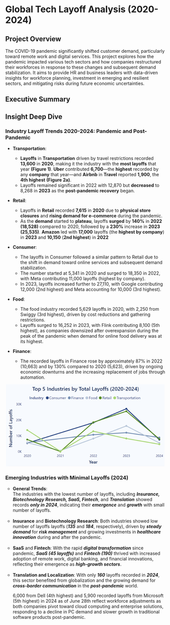 # Global Tech Layoff Analysis (2020-2024)

## Project Overview
The COVID-19 pandemic significantly shifted customer demand, particularly toward remote work and digital services. This project explores how the pandemic impacted various tech sectors and how companies restructured their workforces in response to these changes and subsequent demand stabilization. It aims to provide HR and business leaders with data-driven insights for workforce planning, investment in emerging and resilient sectors, and mitigating risks during future economic uncertainties.

## Executive Summary

## Insight Deep Dive

### Industry Layoff Trends 2020-2024: Pandemic and Post-Pandemic 
  
* <strong>Transportation</strong>:
  - **Layoffs** in **Transportation** driven by travel restrictions recorded **13,600** in **2020**, making it the industry with the **most layoffs** that year **(Figure 1)**. **Uber** contributed **6,700**—the **highest** recorded by any **company** that year—and **Airbnb** in **Travel** reported **1,900**, the **4th highest** **(Figure 2a)**.
  - Layoffs remained significant in 2022 with 12,870 but **decreased** to 8,268 in **2023** as the **post-pandemic recovery** began.
  
* <strong>Retail</strong>:
   - Layoffs in **Retail** recorded **7,615** in **2020** due to **physical store closures** and **rising demand for e-commerce** during the pandemic. 
   - As the **demand** started to **plateau**, layoffs **surged** by **140%** in **2022 (18,528)** compared to 2020, followed by a **230%** increase in **2023 (25,535)**. **Amazon** led with **17,000** layoffs (the **highest by company**) in **2023** and **10,150** (**2nd highest**) in **2022**

* <strong>Consumer</strong>:
  - The layoffs in Consumer followed a similar pattern to Retail due to the shift in demand toward online services and subsequent demand stabilization. 
  - The number started at 5,341 in 2020 and surged to 18,350 in 2022, with Meta contributing 11,000 layoffs (highest by company).
  - In 2023, layoffs increased further to 27,110, with Google contributing 12,000 (2nd highest) and Meta accounting for 10,000 (3rd highest).  

* <strong>Food</strong>:
  - The food industry recorded 5,629 layoffs in 2020, with 2,250 from Swiggy (3rd highest), driven by cost reductions and gathering restrictions.
  - Layoffs surged to 16,252 in 2023, with Flink contributing 8,100 (5th highest), as companies downsized after overexpansion during the peak of the pandemic when demand for online food delivery was at its highest.

* <strong>Finance</strong>:
  - The recorded layoffs in Finance rose by approximately 87% in 2022 (10,663) and by 130% compared to 2020 (5,623), driven by ongoing economic downturns and the increasing replacement of jobs through automation.


<p align="center">
  <img src="Screenshots/Top5Industry.png" alt="Top 5 Industry" width="500"/>
</p>
 
 ### Emerging Industries with Minimal Layoffs (2024)
<ul style="list-style-type: circle; font-weight: light;">
 <li>
  <strong>General Trends</strong>: <br/>
   The industries with the lowest number of layoffs, including <em><strong>Insurance, Biotechnology Research, SaaS, Fintech</em></strong>, and <em><strong>Translation</em></strong> showed records <em><strong>only in 2024</em></strong>, indicating their <em><strong>emergence</em></strong> and <em><strong>growth</em></strong> with small number of layoffs.
  </li>
  <br/>
  
  <li>
  <strong>Insurance</strong> and <strong>Biotechnology Research</strong>: Both industries showed low number of layoffs layoffs (<em><strong>135</em></strong> and <em><strong>184</em></strong>, respectively), driven by <em><strong>steady demand</em></strong> for <em><strong>risk management</em></strong> and growing investments in <em><strong>healthcare innovation</em></strong> during and after the pandemic.
    </li>
  <br/>

  <li>
<strong>SaaS</strong> and <strong>Fintech</strong>: With the rapid <em><strong>digital transformation</em></strong> since pandemic, <em><strong>SaaS (45 layoffs)</em></strong> and <em><strong>Fintech (190)</em></strong> thrived with increased adoption of remote work, digital banking, and financial innovations, reflecting their emergence as <em><strong>high-growth sectors</em></strong>.
    </li>
  <br/>

  <li>
<strong>Translation and Localization</strong>: With only <em><strong>160</em></strong> layoffs recorded in <em><strong>2024</em></strong>, this sector benefited from globalization and the growing demand for <em><strong>cross-border communication</em></strong> in the <em><strong>post-pandemic</em></strong> world.
    </li>

  6,000 from Dell (4th highest) and 5,900 recorded layoffs from Microsoft (5th highest) in 2024 as of June 28th reflect workforce adjustments as both companies pivot toward cloud computing and enterprise solutions, responding to a decline in PC demand and slower growth in traditional software products post-pandemic.
  <br/>
  </ul>


